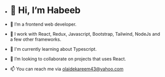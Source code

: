 - # 👋 Hi, I’m Habeeb


- 👀 I’m a frontend web developer.
- 🌱 I work with React, Redux, Javascript, Bootstrap, Tailwind, NodeJs and a few other frameworks.
- 🌱 I'm currently learning about Typescript.
- 💞️ I’m looking to collaborate on projects that uses React.
- 📫 You can reach me via olaidekareem43@yahoo.com

<!---
olaide-hok/olaide-hok is a ✨ special ✨ repository because its `README.md` (this file) appears on your GitHub profile.
You can click the Preview link to take a look at your changes.
--->
